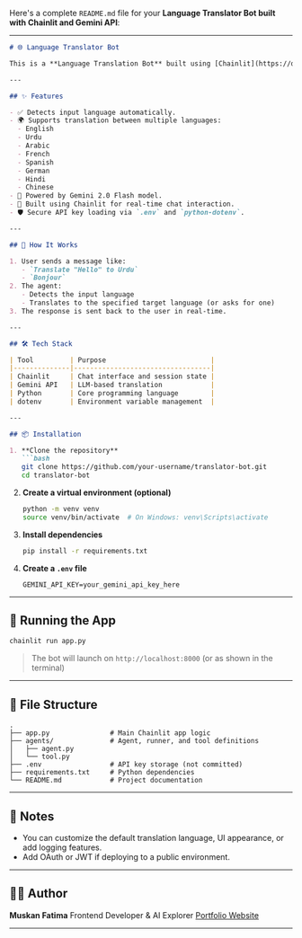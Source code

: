 Here's a complete `README.md` file for your **Language Translator Bot built with Chainlit and Gemini API**:

---

````markdown
# 🌐 Language Translator Bot

This is a **Language Translation Bot** built using [Chainlit](https://docs.chainlit.io/), the **Gemini 2.0 API**, and Python. The bot can detect the input language, ask the user for a target language (if not specified), and translate the text accordingly.

---

## ✨ Features

- ✅ Detects input language automatically.
- 🌍 Supports translation between multiple languages:
  - English
  - Urdu
  - Arabic
  - French
  - Spanish
  - German
  - Hindi
  - Chinese
- 🤖 Powered by Gemini 2.0 Flash model.
- 🧠 Built using Chainlit for real-time chat interaction.
- 🛡️ Secure API key loading via `.env` and `python-dotenv`.

---

## 🚀 How It Works

1. User sends a message like:
   - `Translate "Hello" to Urdu`
   - `Bonjour`
2. The agent:
   - Detects the input language
   - Translates to the specified target language (or asks for one)
3. The response is sent back to the user in real-time.

---

## 🛠 Tech Stack

| Tool         | Purpose                          |
|--------------|----------------------------------|
| Chainlit     | Chat interface and session state |
| Gemini API   | LLM-based translation            |
| Python       | Core programming language        |
| dotenv       | Environment variable management  |

---

## 📦 Installation

1. **Clone the repository**
   ```bash
   git clone https://github.com/your-username/translator-bot.git
   cd translator-bot
````

2. **Create a virtual environment (optional)**

   ```bash
   python -m venv venv
   source venv/bin/activate  # On Windows: venv\Scripts\activate
   ```

3. **Install dependencies**

   ```bash
   pip install -r requirements.txt
   ```

4. **Create a `.env` file**

   ```env
   GEMINI_API_KEY=your_gemini_api_key_here
   ```

---

## 🚦 Running the App

```bash
chainlit run app.py
```

> The bot will launch on `http://localhost:8000` (or as shown in the terminal)

---

## 📁 File Structure

```
.
├── app.py               # Main Chainlit app logic
├── agents/              # Agent, runner, and tool definitions
│   ├── agent.py
│   └── tool.py
├── .env                 # API key storage (not committed)
├── requirements.txt     # Python dependencies
└── README.md            # Project documentation
```

---

## 📌 Notes

* You can customize the default translation language, UI appearance, or add logging features.
* Add OAuth or JWT if deploying to a public environment.

---

## 👩‍💻 Author

**Muskan Fatima**
Frontend Developer & AI Explorer
[Portfolio Website](https://m-f-resume.vercel.app)

---




